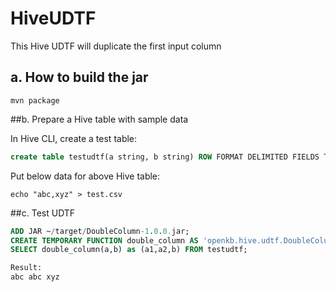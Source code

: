# HiveUDTF
This Hive UDTF will duplicate the first input column

## a. How to build the jar

```shell
mvn package
```

##b. Prepare a Hive table with sample data

In Hive CLI, create a test table:

```sql
create table testudtf(a string, b string) ROW FORMAT DELIMITED FIELDS TERMINATED BY ",";
```

Put below data for above Hive table:

```shell
echo "abc,xyz" > test.csv
```

##c. Test UDTF

```sql
ADD JAR ~/target/DoubleColumn-1.0.0.jar;
CREATE TEMPORARY FUNCTION double_column AS 'openkb.hive.udtf.DoubleColumn'; 
SELECT double_column(a,b) as (a1,a2,b) FROM testudtf;

Result:
abc	abc	xyz
```
